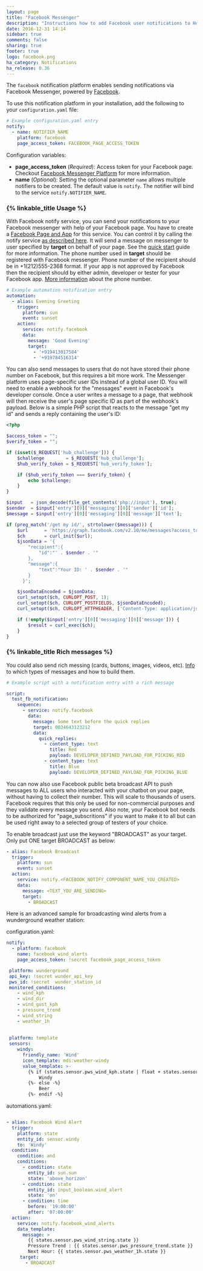 ```yaml
---
layout: page
title: "Facebook Messenger"
description: "Instructions how to add Facebook user notifications to Home Assistant."
date: 2016-12-31 14:14
sidebar: true
comments: false
sharing: true
footer: true
logo: facebook.png
ha_category: Notifications
ha_release: 0.36
---
```


The `facebook` notification platform enables sending notifications via Facebook Messenger, powered by [Facebook](https://facebook.com).

To use this notification platform in your installation, add the following to your `configuration.yaml` file:

```yaml
# Example configuration.yaml entry
notify:
  - name: NOTIFIER_NAME
    platform: facebook
    page_access_token: FACEBOOK_PAGE_ACCESS_TOKEN
```

Configuration variables:

- **page_access_token** (*Required*): Access token for your Facebook page. Checkout [Facebook Messenger Platform](https://developers.facebook.com/docs/messenger-platform/guides/setup) for more information.
- **name** (*Optional*): Setting the optional parameter `name` allows multiple notifiers to be created. The default value is `notify`. The notifier will bind to the service `notify.NOTIFIER_NAME`.

### {% linkable_title Usage %}

With Facebook notify service, you can send your notifications to your Facebook messenger with help of your Facebook page. You have to create a [Facebook Page and App](https://developers.facebook.com/docs/messenger-platform/guides/quick-start) for this service. You can control it by calling the notify service [as described here](/components/notify/). It will send a message on messenger to user specified by **target** on behalf of your page. See the [quick start](https://developers.facebook.com/docs/messenger-platform/guides/quick-start) guide for more information.
The phone number used in **target** should be registered with Facebook messenger. Phone number of the recipient should be in +1(212)555-2368 format. If your app is not approved by Facebook then the recipient should by either admin, developer or tester for your Facebook app. [More information](https://developers.facebook.com/docs/messenger-platform/send-api-reference#phone_number) about the phone number.

```yaml
# Example automation notification entry
automation:
  - alias: Evening Greeting
    trigger:
      platform: sun
      event: sunset
    action:
      service: notify.facebook
      data:
        message: 'Good Evening'
        target:
          - '+919413017584'
          - '+919784516314'
```

You can also send messages to users that do not have stored their phone number on Facebook, but this requires a bit more work. The Messenger platform uses page-specific user IDs instead of a global user ID. You will need to enable a webhook for the "messages" event in Facebook's developer console. Once a user writes a message to a page, that webhook will then receive the user's page specific ID as part of the webhook's payload. Below is a simple PHP script that reacts to the message "get my id" and sends a reply containing the user's ID: 

```php
<?php

$access_token = "";
$verify_token = "";

if (isset($_REQUEST['hub_challenge'])) {
    $challenge        = $_REQUEST['hub_challenge'];
    $hub_verify_token = $_REQUEST['hub_verify_token'];

    if ($hub_verify_token === $verify_token) {
        echo $challenge;
    }
}

$input   = json_decode(file_get_contents('php://input'), true);
$sender  = $input['entry'][0]['messaging'][0]['sender']['id'];
$message = $input['entry'][0]['messaging'][0]['message']['text'];

if (preg_match('/get my id/', strtolower($message))) {
    $url      = 'https://graph.facebook.com/v2.10/me/messages?access_token=' . $access_token;
    $ch       = curl_init($url);
    $jsonData = '{
        "recipient":{
            "id":"' . $sender . '"
        },
        "message":{
            "text":"Your ID: ' . $sender . '"
        }
      }';

    $jsonDataEncoded = $jsonData;
    curl_setopt($ch, CURLOPT_POST, 1);
    curl_setopt($ch, CURLOPT_POSTFIELDS, $jsonDataEncoded);
    curl_setopt($ch, CURLOPT_HTTPHEADER, ['Content-Type: application/json']);

    if (!empty($input['entry'][0]['messaging'][0]['message'])) {
        $result = curl_exec($ch);
    }
}

```

### {% linkable_title Rich messages %}
You could also send rich messing (cards, buttons, images, videos, etc). [Info](https://developers.facebook.com/docs/messenger-platform/send-api-reference) to which types of messages and how to build them.

```yaml
# Example script with a notification entry with a rich message

script:
  test_fb_notification:
    sequence:
      - service: notify.facebook
        data:
          message: Some text before the quick replies
          target: 0034643123212
          data:
            quick_replies:
              - content_type: text
                title: Red
                payload: DEVELOPER_DEFINED_PAYLOAD_FOR_PICKING_RED
              - content_type: text
                title: Blue
                payload: DEVELOPER_DEFINED_PAYLOAD_FOR_PICKING_BLUE
```

You can now also use Facebook public beta broadcast API to push messages to ALL users who interacted with your chatbot on your page, without having to collect their number. This will scale to thousands of users. Facebook requires that this only be used for non-commercial purposes and they validate every message you send. Also note, your Facebook bot needs to be authorized for "page_subscritions" if you want to make it to all but can be used right away to a selected group of testers of your choice. 

To enable broadcast just use the keyword "BROADCAST" as your target. Only put ONE target BROADCAST as below:

```yaml
- alias: Facebook Broadcast
  trigger:
    platform: sun
    event: sunset
  action:
    service: notify.<FACEBOOK_NOTIFY_COMPONENT_NAME_YOU_CREATED>
    data:
      message: <TEXT_YOU_ARE_SENDING>
      target:
        - BROADCAST
```

Here is an advanced sample for broadcasting wind alerts from a wunderground weather station:

configuration.yaml:

```yaml
notify:
  - platform: facebook
    name: facebook_wind_alerts
    page_access_token: !secret facebook_page_access_token  

 platform: wunderground
 api_key: !secret wunder_api_key
 pws_id: !secret  wunder_station_id
 monitored_conditions:
    - wind_kph
    - wind_dir
    - wind_gust_kph
    - pressure_trend
    - wind_string
    - weather_1h
 
 
 platform: template
 sensors:
    windy:
      friendly_name: 'Wind'
      icon_template: mdi:weather-windy
      value_template: >-
        {% if (states.sensor.pws_wind_kph.state | float + states.sensor.pws_wind_gust_kph.state | float)/2.0 > 18.0 -%}
            Windy
        {%- else -%}
            Beer
        {%- endif -%}

```

automations.yaml:
```yaml

- alias: Facebook Wind Alert
  trigger:
    platform: state
    entity_id: sensor.windy
    to: 'Windy'
  condition:
    condition: and
    conditions:
      - condition: state
        entity_id: sun.sun
        state: 'above_horizon'
      - condition: state
        entity_id: input_boolean.wind_alert
        state: 'on'
      - condition: time
        before: '19:00:00'
        after: '07:00:00'
  action:
    service: notify.facebook_wind_alerts
    data_template:
      message: >
        {{ states.sensor.pws_wind_string.state }}
        Pressure Trend : {{ states.sensor.pws_pressure_trend.state }}
        Next Hour: {{ states.sensor.pws_weather_1h.state }}
     target:
       - BROADCAST
```
